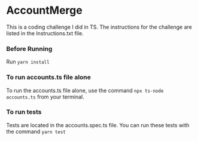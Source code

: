 # AccountMerge

This is a coding challenge I did in TS. The instructions for the challenge are listed in the Instructions.txt file. 

<h3>Before Running</h3>

Run ```yarn install```

<h3>To run accounts.ts file alone</h3>

To run the accounts.ts file alone, use the command ```npx ts-node accounts.ts``` from your terminal.

<h3>To run tests</h3>

Tests are located in the accounts.spec.ts file.
You can run these tests with the command ```yarn test```
